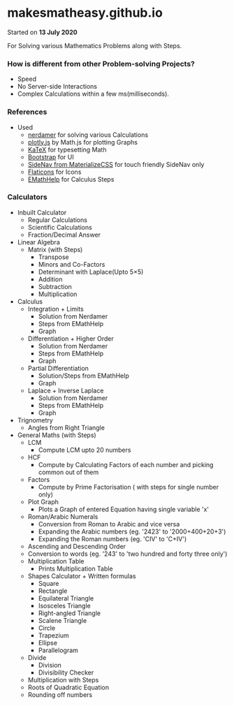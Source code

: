 # makesmatheasy.github.io
Started on **13 July 2020**

For Solving various Mathematics Problems along with Steps.
### How is different from other Problem-solving Projects?
- Speed
- No Server-side Interactions
- Complex Calculations within a few ms(milliseconds).

### References
- Used 
  - [nerdamer](https://nerdamer.com/) for solving various Calculations
  - [plotly.js](https://mathjs.org/examples/browser/plot.html.html) by Math.js for plotting Graphs
  - [KaTeX](https://katex.org/) for typesetting Math
  - [Bootstrap](https://getbootstrap.com/docs/4.4/getting-started/introduction/) for UI
  - [SideNav from MaterializeCSS](https://materializecss.com/sidenav.html) for touch friendly SideNav only
  - [Flaticons](https://www.flaticon.com/) for Icons
  - [EMathHelp](https://www.emathhelp.net/) for Calculus Steps

### Calculators
- Inbuilt Calculator
  - Regular Calculations
  - Scientific Calculations
  - Fraction/Decimal Answer
- Linear Algebra
  - Matrix (with Steps)
    - Transpose
    - Minors and Co-Factors
    - Determinant with Laplace(Upto 5×5)
    - Addition
    - Subtraction
    - Multiplication
- Calculus
  - Integration + Limits
    - Solution from Nerdamer
    - Steps from EMathHelp
    - Graph
  - Differentiation + Higher Order
    - Solution from Nerdamer
    - Steps from EMathHelp
    - Graph
  - Partial Differentiation
    - Solution/Steps from EMathHelp
    - Graph
  - Laplace + Inverse Laplace
    - Solution from Nerdamer
    - Steps from EMathHelp
    - Graph
- Trignometry
  - Angles from Right Triangle
- General Maths (with Steps)
  - LCM
    - Compute LCM upto 20 numbers
  - HCF
    - Compute by Calculating Factors of each number and picking common out of them
  - Factors
    - Compute by Prime Factorisation ( with steps for single number only)
  - Plot Graph
    - Plots a Graph of entered Equation having single variable 'x'
  - Roman/Arabic Numerals
    - Conversion from Roman to Arabic and vice versa
    - Expanding the Arabic numbers (eg. '2423' to '2000+400+20+3')
    - Expanding the Roman numbers (eg. 'CIV' to 'C+IV')
  - Ascending and Descending Order
  - Conversion to words (eg. '243' to 'two hundred and forty three only')
  - Multiplication Table
    - Prints Multiplication Table
  - Shapes Calculator + Written formulas
    - Square
    - Rectangle
    - Equilateral Triangle
    - Isosceles Triangle
    - Right-angled Triangle
    - Scalene Triangle
    - Circle
    - Trapezium
    - Ellipse
    - Parallelogram
  - Divide
    - Division
    - Divisibility Checker
  - Multiplication with Steps
  - Roots of Quadratic Equation
  - Rounding off numbers
